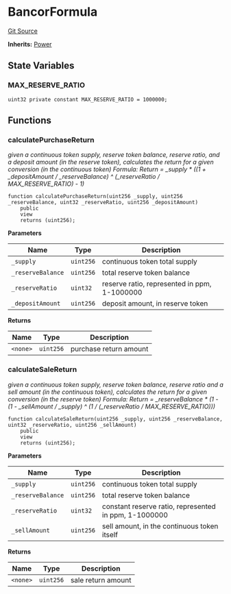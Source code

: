 # BancorFormula
[Git Source](https://github.com/DAObox/fantastic-spork/blob/37171c98e431882ac7150395fb59a9c8f7e87ee4/src/math/BancorFormula.sol)

**Inherits:**
[Power](/src/math/Power.sol/contract.Power.md)


## State Variables
### MAX_RESERVE_RATIO

```solidity
uint32 private constant MAX_RESERVE_RATIO = 1000000;
```


## Functions
### calculatePurchaseReturn

*given a continuous token supply, reserve token balance, reserve ratio, and a deposit amount (in the reserve token),
calculates the return for a given conversion (in the continuous token)
Formula:
Return = _supply * ((1 + _depositAmount / _reserveBalance) ^ (_reserveRatio / MAX_RESERVE_RATIO) - 1)*


```solidity
function calculatePurchaseReturn(uint256 _supply, uint256 _reserveBalance, uint32 _reserveRatio, uint256 _depositAmount)
    public
    view
    returns (uint256);
```
**Parameters**

|Name|Type|Description|
|----|----|-----------|
|`_supply`|`uint256`|             continuous token total supply|
|`_reserveBalance`|`uint256`|   total reserve token balance|
|`_reserveRatio`|`uint32`|    reserve ratio, represented in ppm, 1-1000000|
|`_depositAmount`|`uint256`|      deposit amount, in reserve token|

**Returns**

|Name|Type|Description|
|----|----|-----------|
|`<none>`|`uint256`|purchase return amount|


### calculateSaleReturn

*given a continuous token supply, reserve token balance, reserve ratio and a sell amount (in the continuous token),
calculates the return for a given conversion (in the reserve token)
Formula:
Return = _reserveBalance * (1 - (1 - _sellAmount / _supply) ^ (1 / (_reserveRatio / MAX_RESERVE_RATIO)))*


```solidity
function calculateSaleReturn(uint256 _supply, uint256 _reserveBalance, uint32 _reserveRatio, uint256 _sellAmount)
    public
    view
    returns (uint256);
```
**Parameters**

|Name|Type|Description|
|----|----|-----------|
|`_supply`|`uint256`|             continuous token total supply|
|`_reserveBalance`|`uint256`|   total reserve token balance|
|`_reserveRatio`|`uint32`|    constant reserve ratio, represented in ppm, 1-1000000|
|`_sellAmount`|`uint256`|         sell amount, in the continuous token itself|

**Returns**

|Name|Type|Description|
|----|----|-----------|
|`<none>`|`uint256`|sale return amount|


